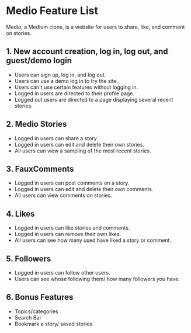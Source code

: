 # Medio Feature List

Medio, a Medium clone, is a website for users to share, like, and comment on stories.

## 1. New account creation, log in, log out, and guest/demo login

* Users can sign up, log in, and log out.
* Users can use a demo log in to try the site.
* Users can't use certain features without logging in.
* Logged in users are directed to their profile page.
* Logged out users are directed to a page displaying several recent stories.

## 2. Medio Stories

* Logged in users can share a story.
* Logged in users can edit and delete their own stories.
* All users can view a sampling of the most recent stories.

## 3. FauxComments

* Logged in users can post comments on a story.
* Logged in users can edit and delete their own comments.
* All users can view comments on stories.

## 4. Likes

* Logged in users can like stories and comments.
* Logged in users can remove their own likes.
* All users can see how many used have liked a story or comment.

## 5. Followers

* Logged in users can follow other users.
* Users can see whose following them/ how many followers you have.

## 6. Bonus Features

* Topics/categories
* Search Bar
* Bookmark a story/ saved stories
